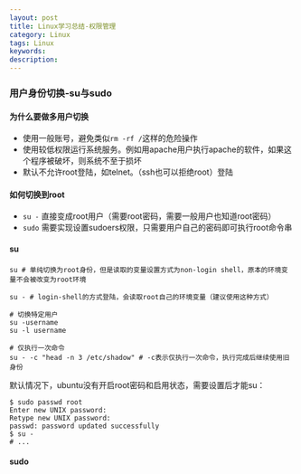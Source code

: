 ```yaml
---
layout: post
title: Linux学习总结-权限管理
category: Linux
tags: Linux
keywords: 
description: 
---
```



### 用户身份切换-su与sudo

#### 为什么要做多用户切换

- 使用一般账号，避免类似`rm -rf /`这样的危险操作
- 使用较低权限运行系统服务。例如用apache用户执行apache的软件，如果这个程序被破坏，则系统不至于损坏
- 默认不允许root登陆，如telnet。（ssh也可以拒绝root）登陆

#### 如何切换到root

- `su -` 直接变成root用户（需要root密码，需要一般用户也知道root密码）
- `sudo` 需要实现设置sudoers权限，只需要用户自己的密码即可执行root命令串

#### su

```
su # 单纯切换为root身份，但是读取的变量设置方式为non-login shell，原本的环境变量不会被改变为root环境

su - # login-shell的方式登陆，会读取root自己的环境变量（建议使用这种方式）

# 切换特定用户
su -username 
su -l username

# 仅执行一次命令
su - -c "head -n 3 /etc/shadow" # -c表示仅执行一次命令，执行完成后继续使用旧身份
```

默认情况下，ubuntu没有开启root密码和启用状态，需要设置后才能su：

```
$ sudo passwd root
Enter new UNIX password: 
Retype new UNIX password: 
passwd: password updated successfully
$ su -
# ...
```

#### sudo




